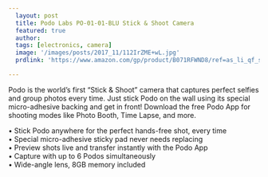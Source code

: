 ```yaml
---
  layout: post
  title: Podo Labs PO-01-01-BLU Stick & Shoot Camera
  featured: true
  author: 
  tags: [electronics, camera]
  image: '/images/posts/2017_11/112IrZME+wL.jpg'
  prdlink: 'https://www.amazon.com/gp/product/B071RFWND8/ref=as_li_qf_sp_asin_il_tl?ie=UTF8&tag=ehdwhqkr-20&camp=1789&creative=9325&linkCode=as2&creativeASIN=B071RFWND8&linkId=79253c24163814e7b0fcde1eae0b30ad'

---
```


Podo is the world’s first “Stick & Shoot” camera that captures perfect selfies and group photos every time. Just stick Podo on the wall using its special micro-adhesive backing and get in front! Download the free Podo App for shooting modes like Photo Booth, Time Lapse, and more.
<br>

• Stick Podo anywhere for the perfect hands-free shot, every time<br>
• Special micro-adhesive sticky pad never needs replacing<br>
• Preview shots live and transfer instantly with the Podo App<br>
• Capture with up to 6 Podos simultaneously<br>
• Wide-angle lens, 8GB memory included<br>